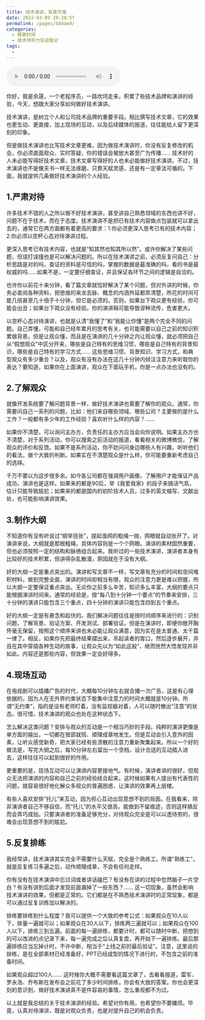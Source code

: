 ```yaml
---
title: 技术演讲，有章可循
date: 2022-03-09 20:20:57
permalink: /pages/b84ae9/
categories:
  - 极客时间
  - 技术领导力实战笔记
tags:
  - 
---
```

<audio title="第59讲.技术演讲，有章可循" src="https://static001.geekbang.org/resource/audio/cf/e7/cf6330d8e84cfe1da19ae100213c36e7.mp3" controls="controls"></audio> 
<p>你好，我是余晟，一个老程序员，一路坎坷走来，积累了些技术品牌和演讲的经验，今天，想跟大家分享如何做好技术演讲。</p><p>技术演讲，是树立个人和公司技术品牌的重要手段。相比撰写技术文章，它的效果也更生动、更直接，加上现场的互动，以及后续媒体的报道，往往能给人留下更深刻的印象。</p><p>但是做技术演讲也比写技术文章更难，因为做技术演讲时，你没有反复修改的机会，你必须直面观众、实时答疑，你的错误会被放大甚至广为传播…… 技术好的人未必能写得好技术文章，技术文章写得好的人也未必能做好技术演讲。不过，技术演讲也不是像天书一样无法琢磨，只靠天赋灵感，还是有一定章法可循的。下面，我就提供几条做好技术演讲的个人经验。</p><h2>1.严肃对待</h2><p>许多技术不错的人之所以做不好技术演讲，甚至讲自己熟悉领域的东西也讲不好，问题不在于技术，而在于态度。技术演讲不是把已有技术内容做点包装就可以拿出去的，通常它在两方面都有着更高的要求：1.你必须更深入思考已有的技术内容；2.你必须以空杯心态对待演讲过程。</p><p>更深入思考已有技术内容，也就是“知其然也知其所以然”。或许你解决了某些问题，但误打误撞也是可以解决问题的。所以在技术演讲之前，必须反复问自己：分析思路是对的吗，查证的资料是可信的吗，掌握的数据是最准确的吗，看的书是最权威的吗……如果不是，一定要仔细查证，并且保证各环节之间的逻辑是自洽的。</p><!-- [[[read_end]]] --><p>也许你以前花十来分钟，看了篇文章就恰好解决了某个问题，但对外讲的时候，你务必查阅各种资料，把思维的来龙去脉、概念的内涵外延都弄清楚，所花的时间可能几倍甚至几十倍于十分钟，但它是必须的。否则，如果台下观众更有经验，你可能会出丑；如果台下观众没有经验，你的演讲稿可能导致谬种流传，危害更大。</p><p>以空杯心态对待演讲，也就是认清“我懂了”和“我能让你懂”是两个完全不同的问题。自己弄懂，可能和自己经年累月的思考有关，也可能需要以自己之前的知识积累做背景。但是让观众懂，而且是在演讲的几十分钟之内让观众懂，就必须把自己从“假想观众”中区分开来，哪些是自己特有的思维习惯，哪些是自己特有的背景知识，哪些是自己特有的学习方式…… 这些思维习惯、背景知识、学习方式，和典型观众有多少重合？以及，观众有没有办法在这几十分钟内倾注注意力来听取你的表达？要知道，如果你在上面演讲，观众在下面玩手机，你是一点办法也没有的。</p><h2>2.了解观众</h2><p>就像开发系统要了解问题背景一样，做好技术演讲也需要了解你的观众。通常，你需要问自己一系列的问题，比如：他们来自哪些领域、哪些公司？主要做的是什么工作？一般都有多少年的工作经验？喜欢听什么样的内容？……</p><p>如果你不清楚，可以询问主办方，负责任的主办方应当会向你说明。如果主办方也不清楚，对于系列活动，你可以搜索之前活动的报道，看看相关的微博微信，了解观众的评价和反馈。如果不是系列活动，你不妨问问身边哪些人有兴趣，听听他们的看法，做个大致的判断。如果实在不清楚观众是什么样，你可能要重新考虑自己的选择。</p><p>千万不要以为这步很多余。如今各公司都在强调用户画像，了解用户才能保证产品成功，演讲也是这样。如果来的都是90后，举《我爱我家》的段子来搞活气氛，估计只能导致尴尬；如果来的都是国内的初阶技术人员，过多的英文缩写、文献出处，也可能影响演讲效果。</p><h2>3.制作大纲</h2><p>不知道你有没有听说过“纲举目张”，提起渔网的粗绳一抛，网眼就自动张开了。对演讲来说，大纲就是那根粗绳，具体内容则是一个个网眼。演讲的素材固然重要，但也必须按照一定的结构和脉络组合起来。我听过的一些技术演讲，演讲者本身有比较好的技术积累，但讲得杂乱散漫，原因就在于没有大纲。</p><p>好的大纲一定是重点突出的。演讲和写文章不一样，写文章有充分的时间和空间堆积材料，做到完整全面，演讲的时间却相当有限，观众的注意力更是难以把握，所以大纲一定要保证重点突出。无论你之前多么辛苦，知识多么丰富，大纲的要点只能根据演讲时间来。通常的经验是，按“每八到十分钟一个要点”的节奏来安排，三十分钟的演讲只能包含三个重点，四十分钟的演讲只能包含四到五个重点。</p><p>好的大纲一定是有悬念和起伏的。我们解决问题往往是按时间顺序来进行的：识别问题、了解背景、验证方案、开发测试、部署验证。但是在演讲时，即便你敞开胸怀毫无保留，按照这个顺序来讲也未必能让观众满意，因为实在是太普通、太千篇一律了。相反，如果你先把最终结果摆出来，吊起读者的胃口，然后逐步展开，并且在其中穿插各种生动的故事，让观众先以为“如此这般”，继而恍然大悟发现并非如此。内容还是那些内容，但效果一定会好得多。</p><h2>4.现场互动</h2><p>在电视剧可以插播广告的时代，大概每10分钟左右就会播一次广告，这是有心理依据的，因为人在无外界约束状态下能集中注意力的时间大概就是10分钟。所谓“无约束”，指的是没有老师盯着，没有监视器对着，人可以随时撤出“注意”的状态。很可惜，技术演讲的观众也处在这种状态下。</p><p>怎么解决这类问题？安排与观众的互动是一个相当巧妙的手段。纯粹的演讲更像是单方面的输出，一切都在按部就班、顺理成章地发生。但是互动会引入意外的因素，让听众感觉新奇，把大家已经有些溃散的注意力重新聚集起来。所以一个好的做法是，写完大纲之后，每10分钟左右留出一个空档，设计合适的互动插入进去，这样往往可以起到很好的作用。</p><p>更重要的是，现场互动可以让演讲内容更接地气。有时候，演讲者讲的很好，但观众无法把演讲的内容和自己之前的经验结合起来。这时候如果有人提出有代表性的问题，就容易很好地化解众多观众的普遍困惑，让演讲的效果再上层楼。</p><p>有些人喜欢安排“托儿”来互动，因为担心互动出现意想不到的局面。在我看来，除非演讲者自己不够自信，而“托儿”的水平又很高，能做到不留痕迹，否则这样搞反而会弄巧成拙。只要演讲者的准备足够充分，对待观众完全是可以以逸待劳的，很难会出现意想不到的尴尬。</p><h2>5.反复排练</h2><p>我经常讲，技术演讲其实完全不需要什么天赋，完全是个熟练工。所谓“熟练工”，就是反复练习多遍之后，动作顺理成章，不会有任何走样。</p><p>你有没有在技术演讲中忘过词或者讲话磕巴？有没有在讲的过程中忽然脑子一片空白？有没有讲到后面才发现前面漏掉了一些东西？…… 这一切现象，虽然会影响技术演讲的效果，但都是正常的。它们都是在不熟悉技术演讲时的正常现象，都是可以通过反复训练加以解决的。</p><p>排练要排练到什么程度？我可以提供一个大致的参考公式：如果观众在10人以下，排量一遍就可以；如果观众在30人以下，排练两三遍就可以；如果观众在100人以下，排练三到五遍。前面的每一遍排练，都要计时，都可以随时中断，把想到的可以改进的点记录下来，每一遍完成之后认真复盘，再开始下一遍排练。最后那遍排练应当忘掉计时，不许中断，相当于“上线之前的最后验证”。注意，这里说的排练，是在全部素材已经准备好，PPT已经成型的情况下进行的，不包含之前的准备时间。</p><p>如果观众超过100人…… 这时候你大概不需要看这篇文章了，去看看报道，雷军、罗永浩、乔布斯在发布会之前花了多少时间排练，你会有大致的答案。你也会更深刻的意识到，做好技术演讲真不是件容易的事情，怎么重视都不为过。</p><p>以上就是我总结的关于技术演讲的经验。希望对你有用，也希望你不要嫌烦。毕竟，认真对待演讲，既是对观众负责，也是对提升自己的机会负责。</p><p></p>